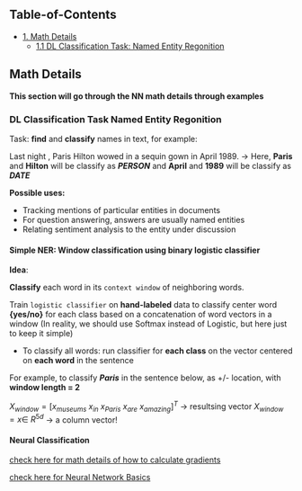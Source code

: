 ## Table-of-Contents

- [1. Math Details](#Math-Details)
  - [1.1 DL Classification Task: Named Entity Regonition](#DL-Classification-Task-Named-Entity-Regonition)





## Math Details

**This section will go through the NN math details through examples**

### DL Classification Task Named Entity Regonition

Task: **find** and **classify** names in text, for example:

Last night , Paris Hilton wowed in a sequin gown in April 1989. ->  Here, **Paris** and **Hilton** will be classify as ***PERSON*** and **April** and **1989** will be classify as ***DATE***

**Possible uses:**

- Tracking mentions of particular entities in documents 
- For question answering, answers are usually named entities 
- Relating sentiment analysis to the entity under discussion

#### Simple NER: Window classification using binary logistic classifier

**Idea**:

**Classify** each word in its `context window` of neighboring words.

Train `logistic classifier` on **hand-labeled** data to classify center word **{yes/no}** for each class based on a concatenation of word vectors in a window (In reality, we should use Softmax instead of Logistic, but here just to keep it simple)

- To classify all words: run classifier for **each class** on the vector centered on **each word** in the sentence

For example, to classify ***Paris*** in the sentence below, as +/- location, with **window length = 2**

$X_{window} = [x_{museums} \ x_{in} \ x_{Paris} \ x_{are} \ x_{amazing}]^T$ -> resultsing vector  $X_{window} = x \in \ R^{5d}$  -> a column vector!

#### Neural Classification

[check here for math details of how to calculate gradients](https://web.stanford.edu/class/cs224n/slides/cs224n-2022-lecture03-neuralnets.pdf)

[check here for Neural Network Basics](https://github.com/JingruGong1023/Deep_Learning/blob/main/Neural%20Network%20Basics/Neural%20Networks%20and%20Deep%20Learning%20Notes.pdf)

















